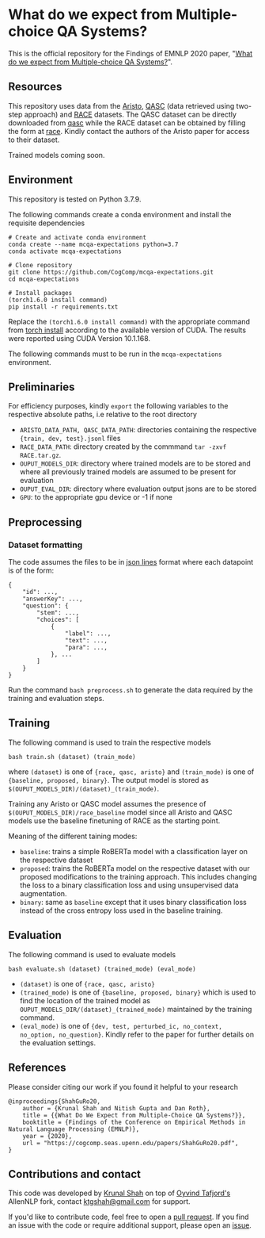 # What do we expect from Multiple-choice QA Systems?
This is the official repository for the Findings of EMNLP 2020 paper, "[What do we expect from Multiple-choice QA Systems?](https://www.aclweb.org/anthology/2020.findings-emnlp.317/)".

## Resources
This repository uses data from the [Aristo](https://arxiv.org/abs/1909.01958), [QASC](https://arxiv.org/abs/1910.11473) (data retrieved using two-step approach) and [RACE](https://arxiv.org/abs/1704.04683) datasets. The QASC dataset can be directly downloaded from [qasc](http://data.allenai.org/downloads/qasc/qasc_dataset_2step.zip) while the RACE dataset can be obtained by filling the form at [race](https://www.cs.cmu.edu/~glai1/data/race/). Kindly contact the authors of the Aristo paper for access to their dataset.

Trained models coming soon.

## Environment
This repository is tested on Python 3.7.9. 

The following commands create a conda environment and install the requisite dependencies
```
# Create and activate conda environment
conda create --name mcqa-expectations python=3.7
conda activate mcqa-expectations

# Clone repository
git clone https://github.com/CogComp/mcqa-expectations.git
cd mcqa-expectations

# Install packages
(torch1.6.0 install command)
pip install -r requirements.txt
```
Replace the `(torch1.6.0 install command)` with the appropriate command from [torch install](https://pytorch.org/get-started/previous-versions/) according to the available version of CUDA. The results were reported using CUDA Version 10.1.168.

The following commands must to be run in the `mcqa-expectations` environment.

## Preliminaries

For efficiency purposes, kindly `export` the following variables to the respective absolute paths, i.e relative to the root directory

- `ARISTO_DATA_PATH, QASC_DATA_PATH`: directories containing the respective `{train, dev, test}.jsonl` files
- `RACE_DATA_PATH`: directory created by the commmand `tar -zxvf RACE.tar.gz`. 
- `OUPUT_MODELS_DIR`: directory where trained models are to be stored and where all previously trained models are assumed to be present for evaluation
- `OUPUT_EVAL_DIR`: directory where evaluation output jsons are to be stored 
- `GPU`: to the appropriate gpu device or -1 if none


## Preprocessing

### Dataset formatting
The code assumes the files to be in [json lines](https://jsonlines.org) format where each datapoint is of the form:
```
{
	"id": ...,
	"answerKey": ...,
	"question": {
		"stem": ...,
		"choices": [
			{
				"label": ...,
				"text": ...,
				"para": ...,
			}, ...
		]
	}
}
```

Run the command `bash preprocess.sh` to generate the data required by the training and evaluation steps.


## Training
The following command is used to train the respective models
```
bash train.sh (dataset) (train_mode)
```
where `(dataset)` is one of `{race, qasc, aristo}` and `(train_mode)` is one of `{baseline, proposed, binary}`. The output model is stored as `$(OUPUT_MODELS_DIR)/(dataset)_(train_mode)`.

Training any Aristo or QASC model assumes the presence of `$(OUPUT_MODELS_DIR)/race_baseline` model since all Aristo and QASC models use the baseline finetuning of RACE as the starting point. 

Meaning of the different taining modes:

- `baseline`: trains a simple RoBERTa model with a classification layer on the respective dataset
- `proposed`: trains the RoBERTa model on the respective dataset with our proposed modifications to the training approach. This includes changing the loss to a binary classification loss and using unsupervised data augmentation.
- `binary`: same as `baseline` except that it uses binary classification loss instead of the cross entropy loss used in the baseline training.

## Evaluation
The following command is used to evaluate models
```
bash evaluate.sh (dataset) (trained_mode) (eval_mode)
```
- `(dataset)` is one of `{race, qasc, aristo}`
- `(trained_mode)` is one of `{baseline, proposed, binary}` which is used to find the location of the trained model as `OUPUT_MODELS_DIR/(dataset)_(trained_mode)` maintained by the training command.
- `(eval_mode)` is one of `{dev, test, perturbed_ic, no_context, no_option, no_question}`. Kindly refer to the paper for further details on the evaluation settings.

## References

Please consider citing our work if you found it helpful to your research
```
@inproceedings{ShahGuRo20,
    author = {Krunal Shah and Nitish Gupta and Dan Roth},
    title = {{What Do We Expect from Multiple-Choice QA Systems?}},
    booktitle = {Findings of the Conference on Empirical Methods in Natural Language Processing (EMNLP)},
    year = {2020},
    url = "https://cogcomp.seas.upenn.edu/papers/ShahGuRo20.pdf",
}
```

## Contributions and contact
This code was developed by [Krunal Shah](https://github.com/krunal-shah) on top of [Oyvind Tafjord's](https://github.com/OyvindTafjord) AllenNLP fork, contact [ktgshah@gmail.com](ktgshah@gmail.com) for support.

If you'd like to contribute code, feel free to open a [pull request](https://github.com/CogComp/mcqa-expectations/pulls). If you find an issue with the code or require additional support, please open an [issue](https://github.com/CogComp/mcqa-expectations/issues).
